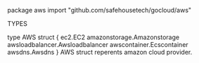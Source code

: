 package aws
    import "github.com/safehousetech/gocloud/aws"


TYPES

type AWS struct {
    ec2.EC2
    amazonstorage.Amazonstorage
    awsloadbalancer.Awsloadbalancer
    awscontainer.Ecscontainer
    awsdns.Awsdns
}
    AWS struct reperents amazon cloud provider.


